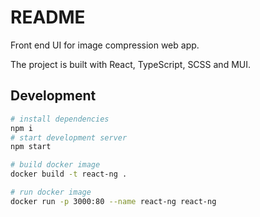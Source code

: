 <!-- @format -->

# README

Front end UI for image compression web app.

The project is built with React, TypeScript, SCSS and MUI.

## Development

```sh
# install dependencies
npm i
# start development server
npm start
```


```sh
# build docker image
docker build -t react-ng .

# run docker image
docker run -p 3000:80 --name react-ng react-ng

```